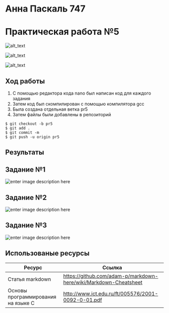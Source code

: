 # Анна Паскаль 747 
# Практическая работа №5

![alt_text](https://pp.userapi.com/c850536/v850536982/f0667/WVXF5E5XroQ.jpg)

![alt_text](https://pp.userapi.com/c850536/v850536982/f066f/GV4k37N8Ow8.jpg)

![alt_text](https://pp.userapi.com/c850536/v850536982/f0677/1iOEqtRUipU.jpg)
## Ход работы
1. С помощью редактора кода nano был написан код для каждого задания
2. Затем код был скомпилирован с помощью компилятора gcc
3. Была создана отдельная ветка pr5 
4. Затем файлы были добавлены  в репозиторий
```
$ git checkout -b pr5
$ git add .
$ git commit -m
$ git push -u origin pr5
```
## Результаты

## Задание №1
![enter image description here](https://pp.userapi.com/c844721/v844721920/1ea8f8/C3RWQSrbb0I.jpg)
## Задание №2
![enter image description here](https://pp.userapi.com/c853424/v853424885/23e7c/vE8-04TmVd0.jpg)
## Задание №3
![enter image description here](https://pp.userapi.com/c853424/v853424885/23e83/6Z2SXjyywKc.jpg)
## Использованые ресурсы

| Ресурс          | Ссылка                                                           |
| ------------    | -----------------------------------------------------------------|
| Статья markdown | https://github.com/adam-p/markdown-here/wiki/Markdown-Cheatsheet |
| Основы программирования на языке С         | http://www.ict.edu.ru/ft/005576/2001-0092-0-01.pdf               |
